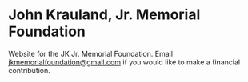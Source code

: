 # John Krauland, Jr. Memorial Foundation
Website for the JK Jr. Memorial Foundation.  Email jkmemorialfoundation@gmail.com if you would like to make a financial contribution. 
